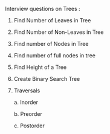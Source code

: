 Interview questions on Trees :

1. Find Number of Leaves in Tree

2. Find Number of Non-Leaves in Tree

3. Find number of Nodes in Tree


4. Find number of full nodes in tree

5. Find Height of a Tree

6. Create Binary Search Tree

7. Traversals

	a. Inorder
	
	b. Preorder

	c. Postorder